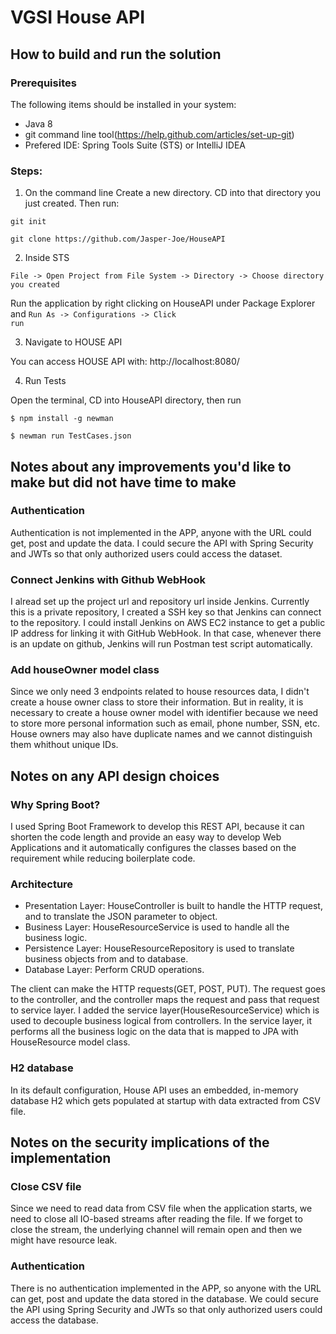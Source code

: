 # VGSI House API

## How to build and run the solution 

### Prerequisites

The following items should be installed in your system:
* Java 8
* git command line tool(https://help.github.com/articles/set-up-git)
* Prefered IDE:  Spring Tools Suite (STS) or IntelliJ IDEA

### Steps:

1. On the command line
Create a new directory. CD into that directory you just created. Then run:

```
git init
```

```
git clone https://github.com/Jasper-Joe/HouseAPI
```

2. Inside STS

```
File -> Open Project from File System -> Directory -> Choose directory you created
```

Run the application  by right clicking on HouseAPI  under Package Explorer and <code>Run As -> Configurations -> Click run</code>

3. Navigate to HOUSE API

You can access HOUSE API with:  http://localhost:8080/

4. Run Tests

Open the terminal, CD into HouseAPI directory, then run
```
$ npm install -g newman
```
```
$ newman run TestCases.json
```



## Notes about any improvements you'd like to make but did not have time to make

### Authentication
Authentication is not implemented in the APP, anyone with the URL could get, post and update the data. I could secure the API with Spring Security and JWTs so that only authorized users could access the dataset. 

### Connect Jenkins with Github WebHook
I alread set up the project url and repository url inside Jenkins. Currently this is a private repository, I created a SSH key so that Jenkins can connect to the repository. I could install Jenkins on AWS EC2 instance to get a public IP address for linking it with GitHub WebHook. In that case, whenever there is an update on github, Jenkins will run Postman test script automatically. 

### Add houseOwner model class
Since we only need 3 endpoints related to house resources data, I didn't create a house owner class to store their information. But in reality, it is necessary to create a house owner model with identifier because we need to store more personal information such as email, phone number, SSN, etc. House owners may also have duplicate names and we cannot distinguish them whithout unique IDs. 



## Notes on any API design choices

### Why Spring Boot?
I used Spring Boot Framework to develop this REST API, because it can shorten the code length and provide an easy way to develop Web Applications and it automatically configures the classes based on the requirement while reducing boilerplate code.  

### Architecture
* Presentation Layer: HouseController is built to handle the HTTP request, and to translate the JSON parameter to object.
* Business Layer: HouseResourceService is used to handle all the business logic.
* Persistence Layer: HouseResourceRepository is used to translate business objects from and to database. 
* Database Layer: Perform CRUD operations. 

The client can make the HTTP requests(GET, POST, PUT). The request goes to the controller, and the controller maps the request and pass that request to service layer. I added the service layer(HouseResourceService) which is used to decouple business logical from controllers. In the service layer, it performs all the business logic on the data that is mapped to JPA with HouseResource model class.  

### H2 database
In its default configuration, House API uses an embedded, in-memory database H2 which gets populated at startup with data extracted from CSV file. 

## Notes on the security implications of the implementation

### Close CSV file
Since we need to read data from CSV file when the application starts, we need to close all IO-based streams after reading the file. If we forget to close the stream, the underlying channel will remain open and then we might have resource leak. 

### Authentication
There is no authentication implemented in the APP, so anyone with the URL can get, post and update the data stored in the database. We could secure the API using Spring Security and JWTs so that only authorized users could access the database. 

